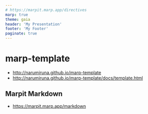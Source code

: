 ```yaml
---
# https://marpit.marp.app/directives
marp: true
theme: gaia
header: 'My Presentation'
footer: 'My Footer'
paginate: true
---
```


# marp-template

- http://narumiruna.github.io/marp-template
- http://narumiruna.github.io/marp-template/docs/template.html

## Marpit Markdown

- https://marpit.marp.app/markdown
